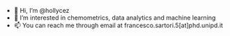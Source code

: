 - 👋 Hi, I’m @hollycez
- 👀 I’m interested in chemometrics, data analytics and machine learning
- 📫 You can reach me through email at francesco.sartori.5[at]phd.unipd.it

<!---
hollycez/hollycez is a ✨ special ✨ repository because its `README.md` (this file) appears on your GitHub profile.
You can click the Preview link to take a look at your changes.
--->
